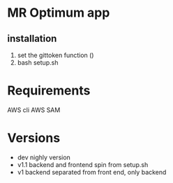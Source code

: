 # MR Optimum app

## installation
1. set the gittoken function ()
1. bash setup.sh

# Requirements
AWS cli
AWS SAM

# Versions
- dev nighly version
- v1.1 backend and frontend spin from setup.sh
- v1 backend separated from front end, only backend